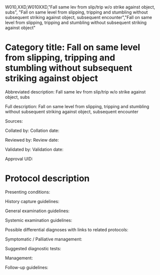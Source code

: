 W010,XXD,W010XXD,"Fall same lev from slip/trip w/o strike against object, subs", "Fall on same level from slipping, tripping and stumbling without subsequent striking against object, subsequent encounter","Fall on same level from slipping, tripping and stumbling without subsequent striking against object"
# Category title: Fall on same level from slipping, tripping and stumbling without subsequent striking against object

Abbreviated description: Fall same lev from slip/trip w/o strike against object, subs

Full description: Fall on same level from slipping, tripping and stumbling without subsequent striking against object, subsequent encounter

Sources:

Collated by:
Collation date:

Reviewed by:
Review date:

Validated by:
Validation date:

Approval UID:

# Protocol description

Presenting conditions:

History capture guidelines:

General examination guidelines:

Systemic examination guidelines:

Possible differential diagnoses with links to related protocols:

Symptomatic / Palliative management:

Suggested diagnostic tests:

Management:

Follow-up guidelines:
